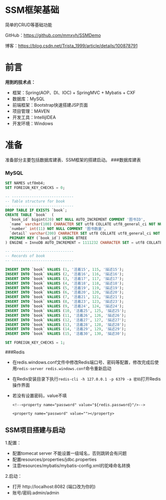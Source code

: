 # SSM框架基础
简单的CRUD等基础功能

GitHub：https://github.com/mmxyh/SSMDemo

博客：https://blog.csdn.net/Trista_1999/article/details/100878791


# 前言
**用到的技术点：**
* 框架：Spring(AOP、DI、IOC) + SpringMVC + Mybatis + CXF
* 数据库：MySQL
* 前端框架：Bootstrap快速搭建JSP页面
* 项目管理：MAVEN
* 开发工具：IntellijIDEA
* 开发环境：Windows

# 准备
准备部分主要包括数据库建表、SSM框架的搭建启动。
###数据库建表

### MySQL
~~~sql
SET NAMES utf8mb4;
SET FOREIGN_KEY_CHECKS = 0;

-- ----------------------------
-- Table structure for book
-- ----------------------------
DROP TABLE IF EXISTS `book`;
CREATE TABLE `book`  (
  `book_id` bigint(20) NOT NULL AUTO_INCREMENT COMMENT '图书ID',
  `name` varchar(100) CHARACTER SET utf8 COLLATE utf8_general_ci NOT NULL COMMENT '图书名称',
  `number` int(11) NOT NULL COMMENT '图书数量',
  `detail` varchar(200) CHARACTER SET utf8 COLLATE utf8_general_ci NOT NULL COMMENT '图书描述',
  PRIMARY KEY (`book_id`) USING BTREE
) ENGINE = InnoDB AUTO_INCREMENT = 1111232 CHARACTER SET = utf8 COLLATE = utf8_general_ci COMMENT = '图书表' ROW_FORMAT = Dynamic;

-- ----------------------------
-- Records of book
-- ----------------------------

INSERT INTO `book` VALUES (1, '活着15', 115, '描述15');
INSERT INTO `book` VALUES (2, '活着16', 116, '描述16');
INSERT INTO `book` VALUES (3, '活着17', 117, '描述17');
INSERT INTO `book` VALUES (4, '活着18', 118, '描述18');
INSERT INTO `book` VALUES (5, '活着19', 119, '描述19');
INSERT INTO `book` VALUES (6, '活着20', 120, '描述20');
INSERT INTO `book` VALUES (7, '活着21', 121, '描述21');
INSERT INTO `book` VALUES (8, '活着23', 123, '描述23');
INSERT INTO `book` VALUES (9, '活着24', 124, '描述24');
INSERT INTO `book` VALUES (10, '活着25', 125, '描述25');
INSERT INTO `book` VALUES (11, '活着26', 126, '描述26');
INSERT INTO `book` VALUES (12, '活着27', 127, '描述27');
INSERT INTO `book` VALUES (13, '活着28', 128, '描述28');
INSERT INTO `book` VALUES (14, '活着29', 129, '描述29');
INSERT INTO `book` VALUES (15, '活着30', 130, '描述30');

SET FOREIGN_KEY_CHECKS = 1;
~~~

###Redis

- 在redis.windows.conf文件中修改Redis端口号、密码等配置，修改完成后使用`redis-server redis.windows.conf`命令重新启动
- 在Redis安装目录下执行`redis-cli -h 127.0.0.1 -p 6379 -a 密码`打开Redis操作界面
- 若没有设置密码，value不填
 
  `<!--<property name="password" value="${redis.password}"/>-->`
  
   `<property name="password" value=""></property>`
         

## SSM项目搭建与启动
1.配置：
- 配置tomecat server
    不能设置一级域名，否则跳转会有问题
- 配置resources/properties/jdbc.properties
- 注意resources/mybatis/mybatis-config.xml的驼峰命名转换
  <!-- 开启驼峰命名转换:Table{create_time} -> Entity{createTime} -->
    <setting name="mapUnderscoreToCamelCase" value="true" />
    
   
2.启动：    
- 打开 http://localhost:8082 (端口改为你的)
- 账号/密码:admin/admin





